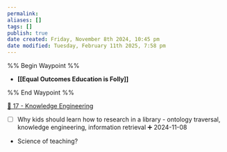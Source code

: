 ```yaml
---
permalink:
aliases: []
tags: []
publish: true
date created: Friday, November 8th 2024, 10:45 pm
date modified: Tuesday, February 11th 2025, 7:58 pm
---
```


%% Begin Waypoint %%
- **[[Equal Outcomes Education is Folly]]**

%% End Waypoint %%

[📁 17 - Knowledge Engineering](../📁%2017%20-%20Knowledge%20Engineering/📁%2017%20-%20Knowledge%20Engineering.md)

- [ ] Why kids should learn how to research in a library - ontology traversal, knowledge engineering, information retrieval ➕ 2024-11-08
- Science of teaching?